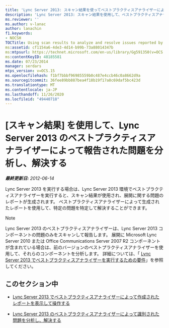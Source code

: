 ```yaml
---
title: 'Lync Server 2013: スキャン結果を使ってベストプラクティスアナライザーによって報告された問題を分析および解決する'
description: 'Lync Server 2013: スキャン結果を使用して、ベストプラクティスアナライザーによって報告された問題を分析し、解決します。'
ms.reviewer: ''
ms.author: v-lanac
author: lanachin
f1.keywords:
- NOCSH
TOCTitle: Using scan results to analyze and resolve issues reported by Best Practices Analyzer
ms:assetid: cf1154a6-4de3-4d14-b99b-73a88014347b
ms:mtpsurl: https://technet.microsoft.com/en-us/library/Gg591350(v=OCS.15)
ms:contentKeyID: 48185581
ms.date: 07/23/2014
manager: serdars
mtps_version: v=OCS.15
ms.openlocfilehash: f1bf7bbbf96985559b0c487e4ccb46c0a8662d9a
ms.sourcegitcommit: 36fee89bb887bea4f18b19f17a8c69daf5bc423d
ms.translationtype: MT
ms.contentlocale: ja-JP
ms.lasthandoff: 11/26/2020
ms.locfileid: "49440718"
---
```

# <a name="using-scan-results-to-analyze-and-resolve-issues-reported-by-best-practices-analyzer-in-lync-server-2013"></a>[スキャン結果] を使用して、Lync Server 2013 のベストプラクティスアナライザーによって報告された問題を分析し、解決する

<div data-xmlns="http://www.w3.org/1999/xhtml">

<div class="topic" data-xmlns="http://www.w3.org/1999/xhtml" data-msxsl="urn:schemas-microsoft-com:xslt" data-cs="https://msdn.microsoft.com/">

<div data-asp="https://msdn2.microsoft.com/asp">



</div>

<div id="mainSection">

<div id="mainBody">

<span> </span>

_**最終更新日:** 2012-06-14_

Lync Server 2013 を実行する場合は、Lync Server 2013 環境でベストプラクティスアナライザーを実行すると、スキャン結果が使用され、展開に関する問題のレポートが生成されます。 ベストプラクティスアナライザーによって生成されたレポートを使用して、特定の問題を特定して解決することができます。

<div>


> [!NOTE]  
> Lync Server 2013 のベストプラクティスアナライザーは、Lync Server 2013 コンポーネントの問題のみをスキャンして報告します。 展開に Microsoft Lync Server 2010 または Office Communications Server 2007 R2 コンポーネントが含まれている場合は、前のバージョンのベストプラクティスアナライザーを使用して、それらのコンポーネントを分析します。 詳細については、「 <A href="lync-server-2013-requirements-for-running-best-practices-analyzer.md">Lync Server 2013 でベストプラクティスアナライザーを実行するための要件</A>」を参照してください。



</div>

<div>

## <a name="in-this-section"></a>このセクション中

  - [Lync Server 2013 でベストプラクティスアナライザーによって作成されたレポートを表示して操作する](lync-server-2013-viewing-and-working-with-reports-created-by-best-practices-analyzer.md)

  - [Lync Server 2013 のベストプラクティスアナライザーによって識別された問題を分析し、解決する](lync-server-2013-analyzing-and-resolving-issues-identified-by-best-practices-analyzer.md)

</div>

</div>

<span> </span>

</div>

</div>

</div>

